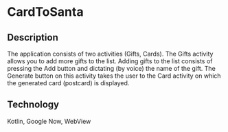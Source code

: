 # CardToSanta
## Description
The application consists of two activities (Gifts, Cards). The Gifts activity allows you to add more gifts to the list. Adding gifts to the list consists of pressing the Add button and dictating (by voice) the name of the gift. The Generate button on this activity takes the user to the Card activity on which the generated card (postcard) is displayed.
## Technology 
Kotlin, Google Now, WebView
